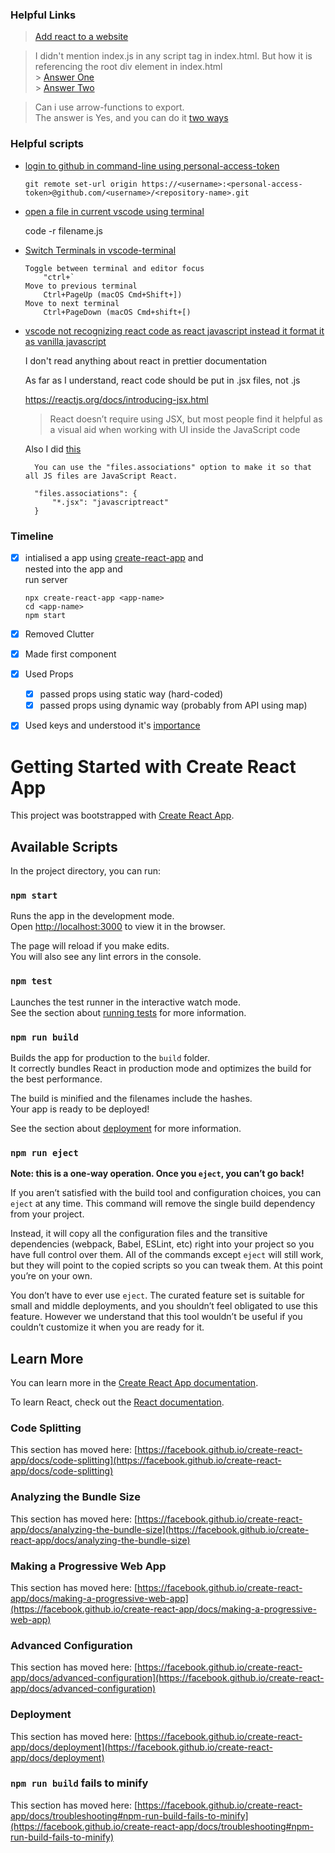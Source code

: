 ### Helpful Links

> [Add react to a website](https://reactjs.org/docs/add-react-to-a-website.html)

> I didn't mention index.js in any script tag in index.html. But how it is referencing the root div element in index.html <br> > [Answer One](https://stackoverflow.com/questions/42438171/wheres-the-connection-between-index-html-and-index-js-in-a-create-react-app-app)<br> > [Answer Two](https://stackoverflow.com/questions/41738421/how-react-js-index-js-file-contacting-index-html-for-id-references)

> Can i use arrow-functions to export.<br>
> The answer is Yes, and you can do it [two ways](https://stackoverflow.com/questions/36458697/is-it-possible-to-export-arrow-functions-in-es6-7)

### Helpful scripts

- [login to github in command-line using personal-access-token](https://stackoverflow.com/questions/66231282/how-to-add-github-personal-access-token-to-visual-studio-code)

  ```
  git remote set-url origin https://<username>:<personal-access-token>@github.com/<username>/<repository-name>.git
  ```

- [open a file in current vscode using terminal](https://stackoverflow.com/questions/41377489/how-to-open-a-file-from-the-integrated-terminal-in-visual-studio-code)

  code -r filename.js

- [Switch Terminals in vscode-terminal](https://stackoverflow.com/questions/48440673/how-to-switch-between-terminals-in-visual-studio-code/64250667)

  ```
  Toggle between terminal and editor focus
      "ctrl+`
  Move to previous terminal
      Ctrl+PageUp (macOS Cmd+Shift+])
  Move to next terminal
      Ctrl+PageDown (macOS Cmd+shift+[)
  ```

- [vscode not recognizing react code as react javascript instead it format it as vanilla javascript](https://stackoverflow.com/questions/54462519/why-vscode-is-not-recognizing-react-code-as-react-javascript-instead-it-format-i)

  I don't read anything about react in prettier documentation

  As far as I understand, react code should be put in .jsx files, not .js

  https://reactjs.org/docs/introducing-jsx.html

  > React doesn’t require using JSX, but most people find it helpful as a visual aid when working with UI inside the JavaScript code

  Also I did [this](https://www.reddit.com/r/vscode/comments/8h2vyt/auto_detect_language_mode_for_react_files/)

        You can use the "files.associations" option to make it so that all JS files are JavaScript React.

        "files.associations": {
            "*.jsx": "javascriptreact"
        }

### Timeline

- [x] intialised a app using [create-react-app](https://github.com/facebook/create-react-app#create-react-app--) and <br>nested into the app and <br>run server

    ```
    npx create-react-app <app-name>
    cd <app-name>
    npm start
    ```

- [x] Removed Clutter
- [x] Made first component
- [x] Used Props 
  - [x] passed props using static way (hard-coded)
  - [x] passed props using dynamic way (probably from API using map)
- [x] Used keys and understood it's <a href="https://reactjs.org/docs/lists-and-keys.html#keys" title="Keys help React identify which items have changed, are added, or are removed">importance</a>

>



# Getting Started with Create React App

This project was bootstrapped with [Create React App](https://github.com/facebook/create-react-app).

## Available Scripts

In the project directory, you can run:

### `npm start`

Runs the app in the development mode.\
Open [http://localhost:3000](http://localhost:3000) to view it in the browser.

The page will reload if you make edits.\
You will also see any lint errors in the console.

### `npm test`

Launches the test runner in the interactive watch mode.\
See the section about [running tests](https://facebook.github.io/create-react-app/docs/running-tests) for more information.

### `npm run build`

Builds the app for production to the `build` folder.\
It correctly bundles React in production mode and optimizes the build for the best performance.

The build is minified and the filenames include the hashes.\
Your app is ready to be deployed!

See the section about [deployment](https://facebook.github.io/create-react-app/docs/deployment) for more information.

### `npm run eject`

**Note: this is a one-way operation. Once you `eject`, you can’t go back!**

If you aren’t satisfied with the build tool and configuration choices, you can `eject` at any time. This command will remove the single build dependency from your project.

Instead, it will copy all the configuration files and the transitive dependencies (webpack, Babel, ESLint, etc) right into your project so you have full control over them. All of the commands except `eject` will still work, but they will point to the copied scripts so you can tweak them. At this point you’re on your own.

You don’t have to ever use `eject`. The curated feature set is suitable for small and middle deployments, and you shouldn’t feel obligated to use this feature. However we understand that this tool wouldn’t be useful if you couldn’t customize it when you are ready for it.

## Learn More

You can learn more in the [Create React App documentation](https://facebook.github.io/create-react-app/docs/getting-started).

To learn React, check out the [React documentation](https://reactjs.org/).

### Code Splitting

This section has moved here: [https://facebook.github.io/create-react-app/docs/code-splitting](https://facebook.github.io/create-react-app/docs/code-splitting)

### Analyzing the Bundle Size

This section has moved here: [https://facebook.github.io/create-react-app/docs/analyzing-the-bundle-size](https://facebook.github.io/create-react-app/docs/analyzing-the-bundle-size)

### Making a Progressive Web App

This section has moved here: [https://facebook.github.io/create-react-app/docs/making-a-progressive-web-app](https://facebook.github.io/create-react-app/docs/making-a-progressive-web-app)

### Advanced Configuration

This section has moved here: [https://facebook.github.io/create-react-app/docs/advanced-configuration](https://facebook.github.io/create-react-app/docs/advanced-configuration)

### Deployment

This section has moved here: [https://facebook.github.io/create-react-app/docs/deployment](https://facebook.github.io/create-react-app/docs/deployment)

### `npm run build` fails to minify

This section has moved here: [https://facebook.github.io/create-react-app/docs/troubleshooting#npm-run-build-fails-to-minify](https://facebook.github.io/create-react-app/docs/troubleshooting#npm-run-build-fails-to-minify)
